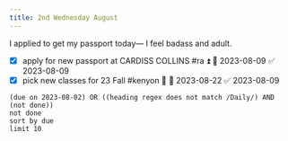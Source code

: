```yaml
---
title: 2nd Wednesday August
---
```

I applied to get my passport today— I feel badass and adult.
- [x] apply for new passport at CARDISS COLLINS #ra ⏫ 📅 2023-08-09 ✅ 2023-08-09
- [x] pick new classes for 23 Fall #kenyon 🔺 📅 2023-08-22 ✅ 2023-08-09
```tasks
(due on 2023-08-02) OR ((heading regex does not match /Daily/) AND (not done))
not done
sort by due
limit 10
```